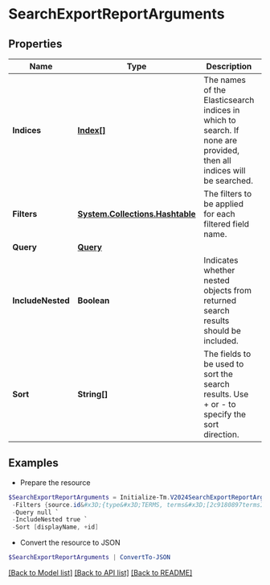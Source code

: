 # SearchExportReportArguments
## Properties

Name | Type | Description | Notes
------------ | ------------- | ------------- | -------------
**Indices** | [**Index[]**](Index.md) | The names of the Elasticsearch indices in which to search. If none are provided, then all indices will be searched. | [optional] 
**Filters** | [**System.Collections.Hashtable**](ModelFilter.md) | The filters to be applied for each filtered field name. | [optional] 
**Query** | [**Query**](Query.md) |  | 
**IncludeNested** | **Boolean** | Indicates whether nested objects from returned search results should be included. | [optional] [default to $true]
**Sort** | **String[]** | The fields to be used to sort the search results. Use + or - to specify the sort direction. | [optional] 

## Examples

- Prepare the resource
```powershell
$SearchExportReportArguments = Initialize-Tm.V2024SearchExportReportArguments  -Indices [entitlements] `
 -Filters {source.id&#x3D;{type&#x3D;TERMS, terms&#x3D;[2c9180897termsId780bd2920576]}, source.name.exact&#x3D;{type&#x3D;TERMS, terms&#x3D;[IdentityNow], exclude&#x3D;true}} `
 -Query null `
 -IncludeNested true `
 -Sort [displayName, +id]
```

- Convert the resource to JSON
```powershell
$SearchExportReportArguments | ConvertTo-JSON
```

[[Back to Model list]](../README.md#documentation-for-models) [[Back to API list]](../README.md#documentation-for-api-endpoints) [[Back to README]](../README.md)

